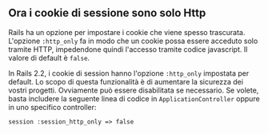 ## Ora i cookie di sessione sono solo Http

Rails ha un opzione per impostare i cookie che viene spesso trascurata. L'opzione `:http_only` fa in modo che un cookie possa essere acceduto solo tramite HTTP, impedendone quindi l'accesso tramite codice javascript. Il valore di default è `false`.

In Rails 2.2, i cookie di session hanno l'opzione `:http_only` impostata per default. Lo scopo di questa funzionalità è di aumentare la sicurezza dei vostri progetti. Ovviamente può essere disabilitata se necessario. Se volete, basta includere la seguente linea di codice in `ApplicationController` oppure in uno specifico controller:

	session :session_http_only => false
